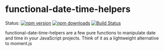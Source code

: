# functional-date-time-helpers

Status:
[![npm version](https://img.shields.io/npm/v/functional-date-time-helpers.svg?style=flat-square)](https://www.npmjs.com/package/functional-date-time-helpers)
[![npm downloads](https://img.shields.io/npm/dm/functional-date-time-helpers.svg?style=flat-square)](http://npm-stat.com/charts.html?package=functional-date-time-helpers&from=2016-04-01)
[![Build Status](https://img.shields.io/snap-ci/webmatze/functional-date-time-helpers/master.svg?style=flat-square)](https://snap-ci.com/webmatze/functional-date-time-helpers)

functional-date-time-helpers are a few pure functions to manipulate date and time in your JavaScript projects. Think of it as a lightweight alternative to moment.js
